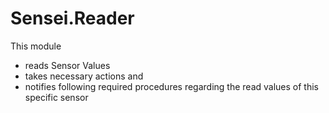 # Sensei.Reader

This module
- reads Sensor Values
- takes necessary actions and
- notifies following required procedures regarding the read values of this specific sensor